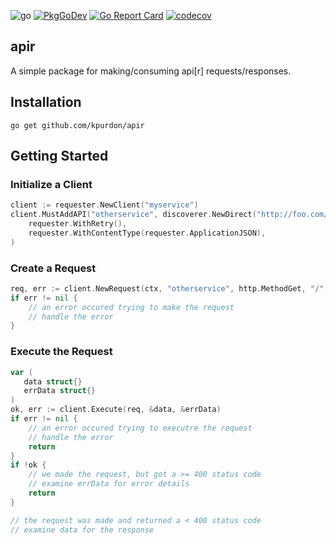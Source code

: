 ![go](https://github.com/kpurdon/apir/workflows/go/badge.svg)
[![PkgGoDev](https://pkg.go.dev/badge/github.com/kpurdon/apir)](https://pkg.go.dev/github.com/kpurdon/apir)
[![Go Report Card](https://goreportcard.com/badge/github.com/kpurdon/apir)](https://goreportcard.com/report/github.com/kpurdon/apir)
[![codecov](https://codecov.io/gh/kpurdon/apir/branch/main/graph/badge.svg?token=XA8RTRD2SU)](https://codecov.io/gh/kpurdon/apir)

apir
-----

A simple package for making/consuming api[r] requests/responses.

## Installation

`go get github.com/kpurdon/apir`

## Getting Started


### Initialize a Client

```go
client := requester.NewClient("myservice")
client.MustAddAPI("otherservice", discoverer.NewDirect("http://foo.com/api"),
	requester.WithRetry(),
	requester.WithContentType(requester.ApplicationJSON),
)
```

### Create a Request

```go
req, err := client.NewRequest(ctx, "otherservice", http.MethodGet, "/", nil)
if err != nil {
    // an error occured trying to make the request
    // handle the error
}
```

### Execute the Request

```go
var (
   data struct{}
   errData struct{}
)
ok, err := client.Execute(req, &data, &errData)
if err != nil {
    // an error occured trying to executre the request
    // handle the error
    return
}
if !ok {
    // we made the request, but got a >= 400 status code
    // examine errData for error details
    return
}

// the request was made and returned a < 400 status code
// examine data for the response
```
